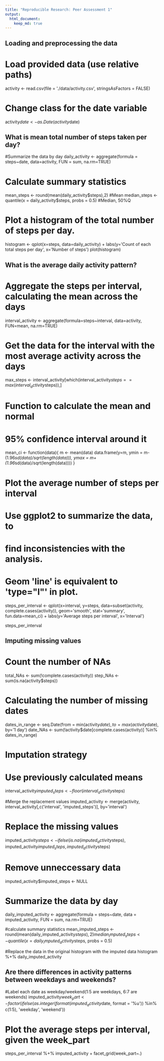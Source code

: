 ```yaml
---
title: "Reproducible Research: Peer Assessment 1"
output: 
  html_document:
    keep_md: true
---
```



## Loading and preprocessing the data
# Load provided data (use relative paths)
activity <- read.csv(file = './data/activity.csv', stringsAsFactors = FALSE)

# Change class for the date variable
activity$date <- as.Date(activity$date)


## What is mean total number of steps taken per day?
#Summarize the data by day
daily_activity <- aggregate(formula = steps~date, data=activity, 
                            FUN = sum, na.rm=TRUE)
# Calculate summary statistics
mean_steps <- round(mean(daily_activity$steps),2) #Mean
median_steps <- quantile(x = daily_activity$steps, probs = 0.5) #Median, 50%Q

# Plot a histogram of the total number of steps per day.
histogram <- qplot(x=steps, data=daily_activity) + 
  labs(y='Count of each total steps per day', x='Number of steps')
plot(histogram)


## What is the average daily activity pattern?
# Aggregate the steps per interval, calculating the mean across the days
interval_activity <- 
  aggregate(formula=steps~interval, data=activity,
            FUN=mean, na.rm=TRUE)
# Get the data for the interval with the most average activity across the days
max_steps <- interval_activity[which(interval_activity$steps==max(interval_activity$steps)),]

# Function to calculate the mean and normal
# 95% confidence interval around it
mean_ci <- function(data){
  m <- mean(data)
  data.frame(y=m,
             ymin = m-(1.96*sd(data)/sqrt(length(data))),
             ymax = m+(1.96*sd(data)/sqrt(length(data))))
}

# Plot the average number of steps per interval
# Use ggplot2 to summarize the data, to 
# find inconsistencies with the analysis.
# Geom 'line' is equivalent to 'type="l"' in plot.
steps_per_interval <- 
  qplot(x=interval, y=steps,
        data=subset(activity, complete.cases(activity)),
        geom='smooth', stat='summary', fun.data=mean_ci) +
  labs(y='Average steps per interval', x='Interval')

steps_per_interval


## Imputing missing values
# Count the number of NAs
total_NAs <- sum(!complete.cases(activity))
step_NAs <- sum(is.na(activity$steps))

# Calculating the number of missing dates
dates_in_range <- seq.Date(from = min(activity$date),
                           to = max(activity$date),
                           by='1 day')
date_NAs <- sum(!activity$date[complete.cases(activity)] %in% dates_in_range)

# Imputation strategy
# Use previously calculated means
interval_activity$imputed_steps <- floor(interval_activity$steps)

#Merge the replacement values
imputed_activity <- merge(activity,
                          interval_activity[,c('interval', 'imputed_steps')],
                          by='interval')

# Replace the missing values
imputed_activity$steps <- ifelse(is.na(imputed_activity$steps),
                                 imputed_activity$imputed_steps,
                                 imputed_activity$steps)

# Remove unneccessary data
imputed_activity$imputed_steps <- NULL

# Summarize the data by day
daily_imputed_activity <-
  aggregate(formula = steps~date, data = imputed_activity,
            FUN = sum, na.rm=TRUE)

#calculate summary statistics
mean_imputed_steps <- round(mean(daily_imputed_activity$steps),2)
median_imputed_steps <- quantile(x = daily_imputed_activity$steps, probs = 0.5)

#Replace the data in the original histogram with the imputed data
histogram %+% daily_imputed_activity


## Are there differences in activity patterns between weekdays and weekends?
#Label each date as weekday/weekend(1:5 are weekdays, 6:7 are weekends)
imputed_activity$week_part <- factor(
  ifelse(as.integer(format(imputed_activity$date, format = '%u')) %in% c(1:5),
         'weekday', 'weekend'))

# Plot the average steps per interval, given the week_part
steps_per_interval %+% imputed_activity + facet_grid(week_part~.)
